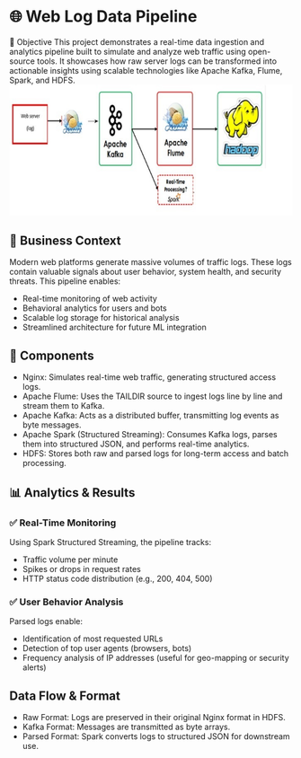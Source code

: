 # 🌐 Web Log Data Pipeline
📌 Objective
This project demonstrates a real-time data ingestion and analytics pipeline built to simulate and analyze web traffic using open-source tools. It showcases how raw server logs can be transformed into actionable insights using scalable technologies like Apache Kafka, Flume, Spark, and HDFS.
![Example Image](Pipline-design/Pipline.jpeg)

## 🏢 Business Context
Modern web platforms generate massive volumes of traffic logs. These logs contain valuable signals about user behavior, system health, and security threats. This pipeline enables:
- Real-time monitoring of web activity
- Behavioral analytics for users and bots
- Scalable log storage for historical analysis
- Streamlined architecture for future ML integration
## 🔹 Components
- Nginx: Simulates real-time web traffic, generating structured access logs.
- Apache Flume: Uses the TAILDIR source to ingest logs line by line and stream them to Kafka.
- Apache Kafka: Acts as a distributed buffer, transmitting log events as byte messages.
- Apache Spark (Structured Streaming): Consumes Kafka logs, parses them into structured JSON, and performs real-time analytics.
- HDFS: Stores both raw and parsed logs for long-term access and batch processing.

## 📊 Analytics & Results
### ✅ Real-Time Monitoring
Using Spark Structured Streaming, the pipeline tracks:
- Traffic volume per minute
- Spikes or drops in request rates
- HTTP status code distribution (e.g., 200, 404, 500)
### ✅ User Behavior Analysis
Parsed logs enable:
- Identification of most requested URLs
- Detection of top user agents (browsers, bots)
- Frequency analysis of IP addresses (useful for geo-mapping or security alerts)
## Data Flow & Format
- Raw Format: Logs are preserved in their original Nginx format in HDFS.
- Kafka Format: Messages are transmitted as byte arrays.
- Parsed Format: Spark converts logs to structured JSON for downstream use.







